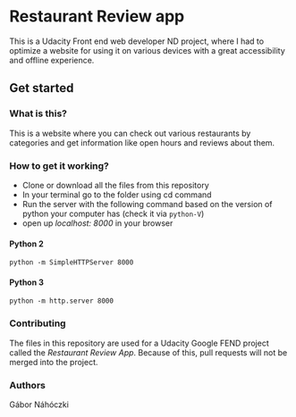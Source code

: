 # Restaurant Review app
This is a Udacity Front end web developer ND project, where I had to optimize a website for using it on various devices with a great accessibility and offline experience.

## Get started

### What is this?
This is a website where you can check out various restaurants by categories and get information like open hours and reviews about them.

### How to get it working?
- Clone or download all the files from this repository
- In your terminal go to the folder using cd command
- Run the server with the following command based on the version of python your computer has (check it via `python-V`)
- open up _localhost: 8000_ in your browser

#### Python 2
`python -m SimpleHTTPServer 8000`

#### Python 3
`python -m http.server 8000`

### Contributing
The files in this repository are used for a Udacity Google FEND project called the *Restaurant Review App*. Because of this, pull requests will not be merged into the project.

### Authors
Gábor Náhóczki